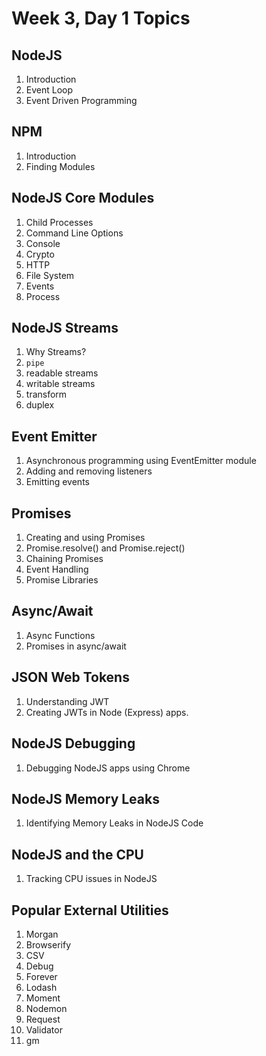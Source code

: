# Week 3, Day 1 Topics

## NodeJS
1. Introduction
2. Event Loop
3. Event Driven Programming

## NPM
1. Introduction
2. Finding Modules

## NodeJS Core Modules
1. Child Processes
2. Command Line Options
3. Console
4. Crypto
5. HTTP
6. File System
7. Events
8. Process

## NodeJS Streams
1. Why Streams?
2. `pipe`
3. readable streams
4. writable streams
5. transform
6. duplex

## Event Emitter
1. Asynchronous programming using EventEmitter module
2. Adding and removing listeners
3. Emitting events

## Promises
1. Creating and using Promises
2. Promise.resolve() and Promise.reject()
3. Chaining Promises
4. Event Handling
5. Promise Libraries

## Async/Await
1. Async Functions
2. Promises in async/await

## JSON Web Tokens
1. Understanding JWT
2. Creating JWTs in Node (Express) apps.

## NodeJS Debugging
1. Debugging NodeJS apps using Chrome

## NodeJS Memory Leaks
1. Identifying Memory Leaks in NodeJS Code

## NodeJS and the CPU
1. Tracking CPU issues in NodeJS

## Popular External Utilities
1. Morgan
2. Browserify
3. CSV
4. Debug
5. Forever
6. Lodash
7. Moment
8. Nodemon
9. Request
10. Validator
11. gm